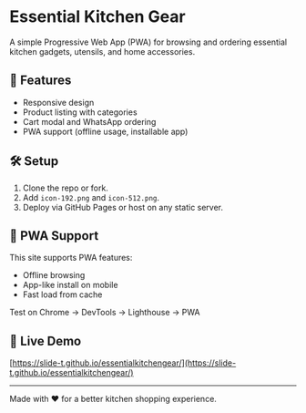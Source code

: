 # Essential Kitchen Gear

A simple Progressive Web App (PWA) for browsing and ordering essential kitchen gadgets, utensils, and home accessories.

## 🚀 Features
- Responsive design
- Product listing with categories
- Cart modal and WhatsApp ordering
- PWA support (offline usage, installable app)

## 🛠️ Setup
1. Clone the repo or fork.
2. Add `icon-192.png` and `icon-512.png`.
3. Deploy via GitHub Pages or host on any static server.

## 📱 PWA Support
This site supports PWA features:
- Offline browsing
- App-like install on mobile
- Fast load from cache

Test on Chrome → DevTools → Lighthouse → PWA

## 🔗 Live Demo
[https://slide-t.github.io/essentialkitchengear/](https://slide-t.github.io/essentialkitchengear/)

---

Made with ❤️ for a better kitchen shopping experience.
